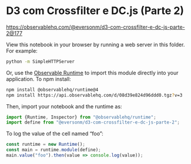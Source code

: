 # D3 com Crossfilter e DC.js (Parte 2)

https://observablehq.com/@eversonm/d3-com-crossfilter-e-dc-js-parte-2@177

View this notebook in your browser by running a web server in this folder. For
example:

~~~sh
python -m SimpleHTTPServer
~~~

Or, use the [Observable Runtime](https://github.com/observablehq/runtime) to
import this module directly into your application. To npm install:

~~~sh
npm install @observablehq/runtime@4
npm install https://api.observablehq.com/d/08d39e824d96ddd0.tgz?v=3
~~~

Then, import your notebook and the runtime as:

~~~js
import {Runtime, Inspector} from "@observablehq/runtime";
import define from "@eversonm/d3-com-crossfilter-e-dc-js-parte-2";
~~~

To log the value of the cell named “foo”:

~~~js
const runtime = new Runtime();
const main = runtime.module(define);
main.value("foo").then(value => console.log(value));
~~~
